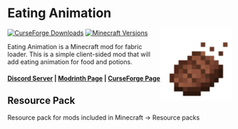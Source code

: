 # Eating Animation

<img align="right" width="160" src="src/main/resources/assets/eatinganimationid/eatinganimationicon.png">

[![CurseForge Downloads](https://cf.way2muchnoise.eu/full_527023_downloads.svg)](https://curseforge.com/minecraft/mc-mods/eating-animation-fabric)
[![Minecraft Versions](https://cf.way2muchnoise.eu/versions/527023.svg)](https://curseforge.com/minecraft/mc-mods/eating-animation-fabric)

Eating Animation is a Minecraft mod for fabric loader. This is a simple client-sided mod that will add eating animation for food and potions.

#### [Discord Server](https://discord.gg/DcemWeskeZ) | [Modrinth Page](https://modrinth.com/mod/eating-animation) | [CurseForge Page](https://curseforge.com/minecraft/mc-mods/eating-animation-fabric)

## Resource Pack

Resource pack for mods included in Minecraft -> Resource packs